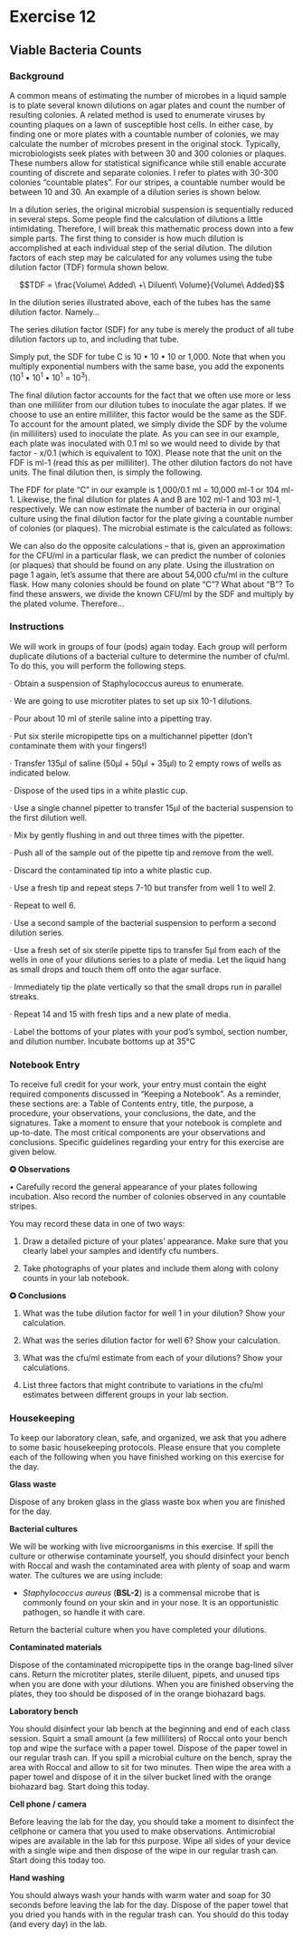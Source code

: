 # Exercise 12

## Viable Bacteria Counts

### Background

A common means of estimating the number of microbes in a liquid sample is to plate several known dilutions on agar plates and count the number of resulting colonies. A related method is used to enumerate viruses by counting plaques on a lawn of susceptible host cells. In either case, by finding one or more plates with a countable number of colonies, we may calculate the number of microbes present in the original stock. Typically, microbiologists seek plates with between 30 and 300 colonies or plaques. These numbers allow for statistical significance while still enable accurate counting of discrete and separate colonies. I refer to plates with 30-300 colonies “countable plates”. For our stripes, a countable number would be between 10 and 30. An example of a dilution series is shown below.



In a dilution series, the original microbial suspension is sequentially reduced in several steps. Some people find the calculation of dilutions a little intimidating. Therefore, I will break this mathematic process down into a few simple parts. The first thing to consider is how much dilution is accomplished at each individual step of the serial dilution. The dilution factors of each step may be calculated for any volumes using the tube dilution factor (TDF) formula shown below.

$$TDF = \frac{Volume\ Added\ +\ Diluent\ Volume}{Volume\ Added}$$

In the dilution series illustrated above, each of the tubes has the same dilution factor. Namely…

The series dilution factor (SDF) for any tube is merely the product of all tube dilution factors up to, and including that tube.

Simply put, the SDF for tube C is 10 • 10 • 10 or 1,000. Note that when you multiply exponential numbers with the same base, you add the exponents (10<sup>1</sup> • 10<sup>1</sup> • 10<sup>1</sup> = 10<sup>3</sup>).

The final dilution factor accounts for the fact that we often use more or less than one milliliter from our dilution tubes to inoculate the agar plates. If we choose to use an entire milliliter, this factor would be the same as the SDF. To account for the amount plated, we simply divide the SDF by the volume (in milliliters) used to inoculate the plate. As you can see in our example, each plate was inoculated with 0.1 ml so we would need to divide by that factor - x/0.1 (which is equivalent to 10X). Please note that the unit on the FDF is ml-1 (read this as per milliliter). The other dilution factors do not have units. The final dilution then, is simply the following.

The FDF for plate “C” in our example is 1,000/0.1 ml = 10,000 ml-1 or 104 ml-1. Likewise, the final dilution for plates A and B are 102 ml-1 and 103 ml-1, respectively. We can now estimate the number of bacteria in our original culture using the final dilution factor for the plate giving a countable number of colonies (or plaques). The microbial estimate is the calculated as follows:

We can also do the opposite calculations – that is, given an approximation for the CFU/ml in a particular flask, we can predict the number of colonies (or plaques) that should be found on any plate. Using the illustration on page 1 again, let’s assume that there are about 54,000 cfu/ml in the culture flask. How many colonies should be found on plate “C”? What about “B”? To find these answers, we divide the known CFU/ml by the SDF and multiply by the plated volume. Therefore…

### Instructions

We will work in groups of four (pods) again today. Each group will perform duplicate dilutions of a bacterial culture to determine the number of cfu/ml. To do this, you will perform the following steps.

· Obtain a suspension of Staphylococcus aureus to enumerate.

· We are going to use microtiter plates to set up six 10-1 dilutions.

· Pour about 10 ml of sterile saline into a pipetting tray.

· Put six sterile micropipette tips on a multichannel pipetter (don’t contaminate them with your fingers!)

· Transfer 135µl of saline (50µl + 50µl + 35µl) to 2 empty rows of wells as indicated below.

· Dispose of the used tips in a white plastic cup.

· Use a single channel pipetter to transfer 15µl of the bacterial suspension to the first dilution well.

· Mix by gently flushing in and out three times with the pipetter.

· Push all of the sample out of the pipette tip and remove from the well.

· Discard the contaminated tip into a white plastic cup.

· Use a fresh tip and repeat steps 7-10 but transfer from well 1 to well 2.

· Repeat to well 6.

· Use a second sample of the bacterial suspension to perform a second dilution series.


· Use a fresh set of six sterile pipette tips to transfer 5µl from each of the wells in one of your dilutions series to a plate of media. Let the liquid hang as small drops and touch them off onto the agar surface.

· Immediately tip the plate vertically so that the small drops run in parallel streaks.

· Repeat 14 and 15 with fresh tips and a new plate of media.

· Label the bottoms of your plates with your pod’s symbol, section number, and dilution number. Incubate bottoms up at 35°C

### Notebook Entry

To receive full credit for your work, your entry must contain the eight required components discussed in “Keeping a Notebook”. As a reminder, these sections are: a Table of Contents entry, title, the purpose, a procedure, your observations, your conclusions, the date, and the signatures. Take a moment to ensure that your notebook is complete and up-to-date. The most critical components are your observations and conclusions. Specific guidelines regarding your entry for this exercise are given below.

**✪ Observations**

• Carefully record the general appearance of your plates following incubation. Also record the number of colonies observed in any countable stripes.

You may record these data in one of two ways:

1) Draw a detailed picture of your plates’ appearance. Make sure that you clearly label your samples and identify cfu numbers.

2) Take photographs of your plates and include them along with colony counts in your lab notebook.

**✪ Conclusions**

1. What was the tube dilution factor for well 1 in your dilution? Show your calculation.

2. What was the series dilution factor for well 6? Show your calculation.

3. What was the cfu/ml estimate from each of your dilutions? Show your calculations.

4. List three factors that might contribute to variations in the cfu/ml estimates between different groups in your lab section.

### Housekeeping

To keep our laboratory clean, safe, and organized, we ask that you adhere to some basic housekeeping protocols. Please ensure that you complete each of the following when you have finished working on this exercise for the day.

**Glass waste**    

Dispose of any broken glass in the glass waste box when you are finished for the day.

**Bacterial cultures**  

We will be working with live microorganisms in this exercise. If spill the culture or otherwise contaminate yourself, you should disinfect your bench with Roccal and wash the contaminated area with plenty of soap and warm water. The cultures we are using include:

* _Staphylococcus aureus_ (**BSL-2**) is a commensal microbe that is commonly found on your skin and in your nose. It is an opportunistic pathogen, so handle it with care.

Return the bacterial culture when you have completed your dilutions.

**Contaminated materials**  

Dispose of the contaminated micropipette tips in the orange bag-lined silver cans. Return the microtiter plates, sterile diluent, pipets, and unused tips when you are done with your dilutions. When you are finished observing the plates, they too should be disposed of in the orange biohazard bags.

**Laboratory bench**

You should disinfect your lab bench at the beginning and end of each class session. Squirt a small amount (a few milliliters) of Roccal onto your bench top and wipe the surface with a paper towel. Dispose of the paper towel in our regular trash can. If you spill a microbial culture on the bench, spray the area with Roccal and allow to sit for two minutes. Then wipe the area with a paper towel and dispose of it in the silver bucket lined with the orange biohazard bag. Start doing this today.

**Cell phone / camera**

Before leaving the lab for the day, you should take a moment to disinfect the cellphone or camera that you used to make observations. Antimicrobial wipes are available in the lab for this purpose. Wipe all sides of your device with a single wipe and then dispose of the wipe in our regular trash can. Start doing this today too.

**Hand washing**

You should always wash your hands with warm water and soap for 30 seconds before leaving the lab for the day. Dispose of the paper towel that you dried you hands with in the regular trash can. You should do this today (and every day) in the lab.

